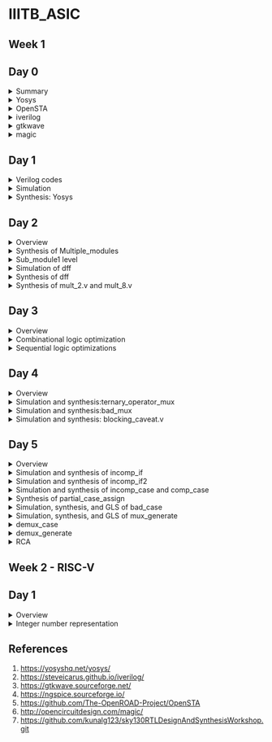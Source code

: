 # IIITB_ASIC
## Week 1
## Day 0 

<details>
 <summary> Summary </summary>

  Installed the needed tools.

</details>	
	
 <details>
 <summary> Yosys </summary>
  
  I installed Yosys using the following commands:

  ```bash  
  git clone https://github.com/YosysHQ/yosys.git
  cd yosys-master 
  sudo apt install make 
  sudo apt-get install build-essential clang bison flex \
      libreadline-dev gawk tcl-dev libffi-dev git \
      graphviz xdot pkg-config python3 libboost-system-dev \
      libboost-python-dev libboost-filesystem-dev zlib1g-dev
  make 
  sudo make install
  ```
Below is the screenshot showing sucessful installation:
![image](https://github.com/Pruthvi-Parate/IIITB_ASIC/assets/72121158/00d73ed4-2207-4dd9-a57a-eac68fcb04ef)



Below is the screenshot showing sucessful launch:
![image](https://github.com/Pruthvi-Parate/IIITB_ASIC/assets/72121158/04cc4e16-3179-41b8-a22a-90ff37dcd33a)

</details>
 <details>
 <summary> OpenSTA </summary>
   
I installed and built OpenSTA (including the needed packages) using the following commands:
 ```bash
sudo apt-get install cmake clang gcctcl swig bison flex
git clone https://github.com/The-OpenROAD-Project/OpenSTA.git
cd OpenSTA
mkdir build
cd build
cmake ..
make
```
Below is the screenshot showing sucessful installation:
![image](https://github.com/Pruthvi-Parate/IIITB_ASIC/assets/72121158/a36e4559-abd5-4fba-8f97-2acbcd7f9d92)
Below is the screenshot showing sucessful launch:
![image](https://github.com/Pruthvi-Parate/IIITB_ASIC/assets/72121158/999fc719-b6f8-4ce7-8028-4f66efe2ecf4)
</details>
 <details>
 <summary> iverilog </summary>
	 
 I installed iverilog using the following command:
  ```bash
sudo apt-get install iverilog
  ```
 Below is the screenshot showing sucessful launch:
 
![image](https://github.com/Pruthvi-Parate/IIITB_ASIC/assets/72121158/fd1861a0-3995-4f15-b0aa-f58e18e02082)
</details>
 <details>
 <summary> gtkwave </summary>

  I installed gtkwave using the following command:
```bash
sudo apt-get install gtkwave
```

 Below is the screenshot showing sucessful launch:
 ![image](https://github.com/Pruthvi-Parate/IIITB_ASIC/assets/72121158/21386995-18ef-4c1d-a188-b1d97fab11ce)
![image](https://github.com/Pruthvi-Parate/IIITB_ASIC/assets/72121158/05fc8a66-be0e-42fc-8189-71243c46cdf7)

</details>
 <details>
 <summary> magic </summary>


I installed magic using the following commands:
  ```bash
sudo apt-get install m4
sudo apt-get install tcsh
sudo apt-get install csh
sudo apt-get install libx11-dev
sudo apt-get install tcl-dev tk-dev
sudo apt-get install libcairo2-dev
sudo apt-get install mesa-common-dev libglu1-mesa-dev
sudo apt-get install libncurses-dev
 ```
 Below is the screenshot showing sucessful launch:
 ![image](https://github.com/Pruthvi-Parate/IIITB_ASIC/assets/72121158/5e3c330f-8b2d-4f9f-a73c-6e781ca9d3b7)
</details>

## Day 1

<details>
 <summary> Verilog codes </summary>

  Here in this section I used the 2*1 mux which is taken from https://github.com/kunalg123/sky130RTLDesignAndSynthesisWorkshop.git
</details>
<details>
	<summary>Simulation</summary>
	
Below is the screenshot of code of goodmux and its testbench:
![goodmux](https://github.com/Pruthvi-Parate/IIITB_ASIC/assets/72121158/552e8728-67a3-43a3-bb54-b22fa3ed12b8)
	
Below is the gtkwave plot:
![gtkwave](https://github.com/Pruthvi-Parate/IIITB_ASIC/assets/72121158/c87070f6-dcc1-46fb-9976-f673ae6033e9)
</details>
<details>
	<summary>Synthesis: Yosys</summary>
	I used following commands to synthesize :
	
	
	yosys> read_liberty -lib ../lib/sky130_fd_sc_hd__tt_025C_1v80.lib
	yosys> read_verilog good_mux.v
	yosys> synth -top good_mux
	yosys> abc -liberty ../lib/sky130_fd_sc_hd__tt_025C_1v80.lib
	yosys> show

   Below is the screenshot of synthesized design:
   
   ![yosys](https://github.com/Pruthvi-Parate/IIITB_ASIC/assets/72121158/ec14dd89-6aa1-4e07-be66-b71de591e1da)
   
I used the following commands to generate the netlist:
 ```bash
 yosys> write_verilog mymux_netlist.v
 yosys> write_verilog -noattr mymux_netlist.v
 ```
Below is the screenshots for both: 

![netlist](https://github.com/Pruthvi-Parate/IIITB_ASIC/assets/72121158/2439985b-e072-406d-a89a-ed03de4f9cb6)
![noattr](https://github.com/Pruthvi-Parate/IIITB_ASIC/assets/72121158/6cd9948e-d76c-4327-bb75-3746fb97267d)

</details>

## Day 2

<details>
 <summary> Overview </summary>

  In this section, I embarked on a comprehensive synthesis process that encompassed various levels of design abstraction. Initially, I tackled the task of synthesizing a multiple module structure, composed of two distinct submodules. This synthesis endeavor took place both at the multiple module level, considering both hierarchical and flattened forms, as well as at the individual submodule level. The latter level of synthesis holds particular significance for two key reasons.
  Here I took the verilog codes from : https://github.com/kunalg123/sky130RTLDesignAndSynthesisWorkshop.git
</details>

<details>
	<summary>Synthesis of Multiple_modules</summary>
	This segment of the study elucidates the synthesis process applied to multiple modules, emphasizing a departure from the single-module approach. The Yosys commands, previously outlined and discussed, form the cornerstone of this synthesis process, adapted and executed to accommodate two distinct design types.Below is 
	the commands for synthesis
	
	yosys> read_liberty -lib <path to lib file>
	yosys> read_verilog <path to verilog file>
	yosys> synth -top <top_module_name>
	yosys> abc -liberty <path to lib file>
	yosys> flatten
	yosys> show
	yosys> write_verilog -noattr <file_name_netlist.v>

  Below is the representation of hierarchy design.
  
  ![mulmod](https://github.com/Pruthvi-Parate/IIITB_ASIC/assets/72121158/367b38d8-99ff-46f2-8d6e-57f45b299b26)


 Below is the netlist.
 
 ![noattr](https://github.com/Pruthvi-Parate/IIITB_ASIC/assets/72121158/1f99673d-5d59-4680-973f-12411458e16e)

 And below is the flat code and design.
 
 ![flatcmd](https://github.com/Pruthvi-Parate/IIITB_ASIC/assets/72121158/329fa960-e360-41bc-810e-3526b92d8426)

![flatcode](https://github.com/Pruthvi-Parate/IIITB_ASIC/assets/72121158/b2f62f6c-d550-4b9d-8c22-7a05db80124e)


 ![flattenimg](https://github.com/Pruthvi-Parate/IIITB_ASIC/assets/72121158/8af15e87-9c85-4025-86ac-ba5248173f0f)

</details>
<details>
	<summary>Sub_module1 level
</summary>
Below is the schematic of submodule1.

 ![submodule1](https://github.com/Pruthvi-Parate/IIITB_ASIC/assets/72121158/61c7bea7-1786-4b36-aa95-7e047f92adf2)

</details>

<details><summary>
	Simulation of dff
</summary>
Below is the representation of dff with async reset.

![asyncReset](https://github.com/Pruthvi-Parate/IIITB_ASIC/assets/72121158/35102baa-7ca3-4eb4-af0f-895af9a7f355)

Below is the representation of dff with async set.

![asyncSet](https://github.com/Pruthvi-Parate/IIITB_ASIC/assets/72121158/b0c37d01-647c-47b7-b943-666b52612f20)

Below is the representation of dff with sync reset.

![syncReset](https://github.com/Pruthvi-Parate/IIITB_ASIC/assets/72121158/a5059c10-54f0-40a3-92c6-6a398322405f)

</details>

<details><summary>
	Synthesis of dff
</summary>
Below is the representation of dff with async reset.

![SasyncReset](https://github.com/Pruthvi-Parate/IIITB_ASIC/assets/72121158/f19796c8-7ed9-4921-a9f6-233f07f0e436)



Below is the representation of dff with async set.

![SasyncSet](https://github.com/Pruthvi-Parate/IIITB_ASIC/assets/72121158/aacdea48-5b17-4fad-b908-e61c28cdfb2d)


Below is the representation of dff with sync reset.

![SsyncReset](https://github.com/Pruthvi-Parate/IIITB_ASIC/assets/72121158/6e0d8c82-09ad-4391-b142-aaa4bf1d55a8)


</details>

<details><summary>
	Synthesis of mult_2.v and mult_8.v
</summary>

Below is the representation of synthesized design of mult2.

![mul2file](https://github.com/Pruthvi-Parate/IIITB_ASIC/assets/72121158/cca0aef9-f183-449c-a4a8-d99f962558f8)

![mul2](https://github.com/Pruthvi-Parate/IIITB_ASIC/assets/72121158/cee43580-913f-4dd5-be7f-57a70c1da116)


Below is the representation of synthesized design of mult8.

![mult8file](https://github.com/Pruthvi-Parate/IIITB_ASIC/assets/72121158/f3aac94f-0eba-4648-b586-d74c989249c9)

![mult8](https://github.com/Pruthvi-Parate/IIITB_ASIC/assets/72121158/6dd542e3-ed60-442f-9a50-bd557e2d4c52)


</details>

  ## Day 3
<details><summary>
	Overview
</summary> 
Within the expansive realm of ASIC design, the principles of optimization serve as the cornerstone for achieving enhanced performance, efficiency, and functionality. By employing techniques such as Boolean logic optimization, logic synthesis, and technology mapping, we can ensure that the combinational logic in your ASIC design is fine-tuned for optimal speed and efficiency.
</details>
<details> <summary>Combinational logic optimization</summary> 
Combinational optimization stands as a cornerstone in the process of ASIC design, focusing on logic circuits that produce output solely based on their current input values. At this stage, optimization is aimed at refining the logic gates and their interconnections to achieve minimal propagation delays, reduced power consumption, and compact layouts. Below are the commands
	
	yosys> read_liberty -lib ../lib/sky130_fd_sc_hd__tt_025C_1v80.lib
	yosys> read_verilog opt_check.v
	yosys> synth -top opt_check
	yosys> opt_clean -purge
	yosys> abc -liberty ../lib/sky130_fd_sc_hd__tt_025C_1v80.lib
	yosys> show

Below is the representation of the optimized design.

![optcheck](https://github.com/Pruthvi-Parate/IIITB_ASIC/assets/72121158/ebaf879b-9d1b-41ea-9426-87c5c6c60caf)


Below it the representation to view synthesized design of optimized optcheck_2.v (y=a?1:b)

![optcheck2](https://github.com/Pruthvi-Parate/IIITB_ASIC/assets/72121158/2065d93b-04bf-423b-b73f-923bbe15eee4)


Below it the representation to view synthesized design of optimized optcheck_3.v (y=a?(c?b:0):0)

![optcheck3](https://github.com/Pruthvi-Parate/IIITB_ASIC/assets/72121158/70244762-58d2-4a12-9a3f-a627ac457488)


Below it the representation to view synthesized design of optimized optcheck_4.v (y = a?(b?(a & c ):c):(!c))

![optcheck4](https://github.com/Pruthvi-Parate/IIITB_ASIC/assets/72121158/a7318da5-06db-4160-bc2a-71979991b89c)


Below it the representation to view synthesized design of optimized multiple_module_opt.v 

![multimodopt2](https://github.com/Pruthvi-Parate/IIITB_ASIC/assets/72121158/ed4ab85e-722f-4799-9007-4553267a4210)


</details>
<details><summary>
	Sequential logic optimizations
</summary>
Sequential optimization, on the other hand, delves into the complexities introduced by memory elements and feedback loops within a circuit. These components give rise to sequential logic, where the output depends not just on the current inputs but also on the previous states. Achieving optimal performance in sequential logic requires a holistic approach, incorporating factors like clock frequency, setup and hold times, and routing congestion. 

 Below is the command  to simulate the design of dff_const1.v
 
```
iverilog dff_const1.v tb_dff_const1.v
./a.out
gtkwave tb_dff_const1.vdc
 ```
<details><summary>dff_const1</summary>
Below is the representation of the obtained simulation

![wavedff1](https://github.com/Pruthvi-Parate/IIITB_ASIC/assets/72121158/ac0e1d94-3715-4570-b9f7-695dff470d61)


Below is the representation of syntesized design of optimized dff_const1.v

![Synthdff1](https://github.com/Pruthvi-Parate/IIITB_ASIC/assets/72121158/543a5741-03e4-48cf-bff1-5abb50d1b960)


</details>

<details><summary>dff_const2</summary>
Below is the representation of the obtained simulation

![wavedff2](https://github.com/Pruthvi-Parate/IIITB_ASIC/assets/72121158/b481f748-070c-4073-b2ad-155017c65a87)


Below is the representation of syntesized design of optimized dff_const2.v

![synth2](https://github.com/Pruthvi-Parate/IIITB_ASIC/assets/72121158/a00e4f40-706a-4d4e-8bae-8295b8a98869)


</details>

<details><summary>dff_const3</summary>
Below is the representation of the obtained simulation

![wavedff3](https://github.com/Pruthvi-Parate/IIITB_ASIC/assets/72121158/d0b8116e-ae01-4165-af26-1674dbbb4759)


Below is the representation of syntesized design of optimized dff_const3.v

![synth3](https://github.com/Pruthvi-Parate/IIITB_ASIC/assets/72121158/d28c3615-7f9e-4699-a35a-1a7816cc78ec)


</details>

<details><summary>dff_const4</summary>
Below is the representation of the obtained simulation

![wavedff4](https://github.com/Pruthvi-Parate/IIITB_ASIC/assets/72121158/201203b6-fe4b-43be-85b0-06b792bc6146)


Below is the representation of syntesized design of optimized dff_const4.v

![synth4](https://github.com/Pruthvi-Parate/IIITB_ASIC/assets/72121158/a0a6032a-f9a6-4751-ba23-b0884f11facb)


</details>

<details><summary>dff_const5</summary>
	
Below is the representation of the obtained simulation

![wavedff5](https://github.com/Pruthvi-Parate/IIITB_ASIC/assets/72121158/52d88382-92ab-4d49-98be-2184812e82ad)


Below is the representation of syntesized design of optimized dff_const5.v

![synth5](https://github.com/Pruthvi-Parate/IIITB_ASIC/assets/72121158/3d9e9a9d-b319-4825-8fda-af72474670a2)


</details>

<details><summary>counter_opt</summary>


Below is the representation of optimized design

![synthcounter](https://github.com/Pruthvi-Parate/IIITB_ASIC/assets/72121158/07e26d54-fd47-455e-ba89-6800bdb4cbab)


</details>

<details><summary>counter_opt2</summary>

Below is the representation of syntesized design

![synthcounter2](https://github.com/Pruthvi-Parate/IIITB_ASIC/assets/72121158/d7ba7d27-83c6-4d7d-89bf-9dbb908e00bb)


</details>

</details>

## Day 4

<details> <summary>
	Overview
</summary>
Gate-level simulation is a crucial aspect of digital hardware design and verification, especially in fields like VLSI, FPGA, and ASIC design. It involves simulating the behavior of a digital circuit at the gate level, which is the lowest level of abstraction in the design hierarchy. Gate-level simulation helps verify the correctness of a circuit's logic and functionality before fabrication or implementation on hardware.  

Blocking assignments are executed sequentially in the order they appear in the code. When a blocking assignment is encountered, the right-hand side (RHS) expression is evaluated immediately, and the signal on the left-hand side (LHS) is updated with the new value.
Non-blocking assignments, on the other hand, are not executed immediately. Instead, all non-blocking assignments within a procedural block are evaluated simultaneously at the end of the block's execution.

</details>

<details><summary> 
	Simulation and synthesis:ternary_operator_mux
</summary>

Below are the commands

```
iverilog <name verilog: ternary_operator_mux.v tb_ternary_operator_mux.v
./a.out
gtkwave tb_ternary_operator_mux.vcd
```
Below is the obtained simulation which acts as mux

![simtern](https://github.com/Pruthvi-Parate/IIITB_ASIC/assets/72121158/830066ba-fa93-410c-9fb6-1cffe3ecc9c6)

![synthtern](https://github.com/Pruthvi-Parate/IIITB_ASIC/assets/72121158/4751c1c3-6de4-49be-a663-d7598179bbf3)


Below is the command and representation to synthesis the design into netlist of mux.

	yosys> read_liberty -lib ../lib/sky130_fd_sc_hd__tt_025C_1v80.lib
	yosys> read_verilog ternary_operator_mux.v
	yosys> synth -top ternary_operator_mux
	yosys> abc -liberty ../lib/sky130_fd_sc_hd__tt_025C_1v80.lib
	yosys> write_verilog -noattr ternary_operator_mux_net.v
	yosys> show

Below is the obtained net file

![ternnetlist](https://github.com/Pruthvi-Parate/IIITB_ASIC/assets/72121158/bf46f287-2de8-4fe2-b5c7-c0c0cb2d86b8)


Below is the commands GLS of mux

```
iverilog <path to verilog model: ../mylib/verilog_model/primitives.v> <path to sky130_fd_sc_hd__tt_025C_1v80.lib: ../lib/sky130_fd_sc_hd__tt_025C_1v80.lib> <name netlist: ternary_operator_mux_net.v> <name testbench: tb_ternary_operator_mux.v>
./a.out
gtkwave tb_ternary_operator_mux.vcd
```

Below is the simulation which matches with pre-synthesis simulation

![postsimtern](https://github.com/Pruthvi-Parate/IIITB_ASIC/assets/72121158/b49838e9-8c41-4a13-89b0-820dadb78fd3)


</details>

<details><summary> Simulation and synthesis:bad_mux</summary>

 Below are the commands to simulate bad_mux

  In the provided screenshot below of the simulation results, it is apparent that a concerning behavior has been observed. Specifically, the discrepancy arises when the inputs undergo alterations. In this context, it is evident that the variable "y" fails to undergo evaluation. This outcome contradicts the expected behavior and signifies an anomaly in the simulation process. 

![simmux](https://github.com/Pruthvi-Parate/IIITB_ASIC/assets/72121158/5a4f9f9f-4e4e-495d-a5e7-1785b912d4ab)


Below is the command to synthesize the design into netlist

	yosys> read_liberty -lib ../lib/sky130_fd_sc_hd__tt_025C_1v80.lib
	yosys> read_verilog  bad_mux.v
	yosys> synth -top bad_mux
	yosys> abc -liberty sky130_fd_sc_hd__tt_025C_1v80.lib
	yosys> write_verilog -noattr bad_mux_net.v
	yosys> show

Below is the representation of design

![synthmux](https://github.com/Pruthvi-Parate/IIITB_ASIC/assets/72121158/e773a738-f511-42d4-be5e-b125fd604448)


Below is the netlist

![netlist](https://github.com/Pruthvi-Parate/IIITB_ASIC/assets/72121158/e75eb526-e682-450f-b0f1-ae7d9cd959fd)


Below is the commands GLS of mux

```
iverilog <path to verilog model: ../mylib/verilog_model/primitives.v> <path to sky130_fd_sc_hd__tt_025C_1v80.lib: ../lib/sky130_fd_sc_hd__tt_025C_1v80.lib> <name netlist: bad_mux_net.v> <name testbench: tb_bad_mux.v>
./a.out
gtkwave tb_bad_mux.vdc
```

Below is the representation of obtained simulation and as you can see it's not matching up with the simulation we did before which was pre-synthesis simulation

</details>

<details><summary>
	Simulation and synthesis: blocking_caveat.v
</summary>
	
Below is the commands to simulate blocking_caveat

 ```
iverilog blocking_caveat.v tb_blocking_caveat.v
./a.out
gtkwave tb_blocking_caveat.vcd
```
Displayed below is a visual representation , showcasing the outcome of the simulation we've conducted. Notably, upon careful observation, it becomes evident that the variable "d" is retaining or holding on to its previous values. Strikingly, this behavior is akin to what one might expect from a flip-flop in a circuit, even though the circuit configuration in question does not involve an actual flip-flop component. This incongruence with the intended design and function of the circuit constitutes an incorrect behavior, indicating a deviation from the anticipated simulation results.

![simulationpre](https://github.com/Pruthvi-Parate/IIITB_ASIC/assets/72121158/f86aeae0-12cb-422d-a78d-d212d1255895)


Below is the synthesis of the design

![synth](https://github.com/Pruthvi-Parate/IIITB_ASIC/assets/72121158/4747ca8d-4a53-4f3a-aed5-6d9cc5dcc2f2)


Below is the netlist showing

![netlist](https://github.com/Pruthvi-Parate/IIITB_ASIC/assets/72121158/295d8434-77fb-483b-9f0c-a60fbbd4b768)


Below is the commands GLS of blocking_caveat 

```
iverilog <path to verilog model: ../mylib/verilog_model/primitives.v> <path to verilog model: ../mylib/verilog_model/sky130_fd_sc_hd.v> <name netlist: blocking_caveat_net.v> <name testbench: tb_blocking_caveat.v>
./a.out
gtkwave tb_blocking_caveat.vdc
```

Below representation shows an evident dissimilarity arises when comparing this simulation result with the simulation executed prior to the synthesis stage. The primary reason for this disparity can be attributed to the presence of a blocking statement within the design. 



</details>

## Day 5

<details><summary>Overview</summary>
	
In the realm of ASIC VLSI system design, efficient decision-making and control flow mechanisms are paramount to achieving optimal performance and functionality. This is where conditional constructs such as "if" and "case" statements play a pivotal role. These statements serve as powerful tools for directing the behavior of digital circuits, allowing designers to create dynamic responses based on specific conditions or input values. In this context, the intricate interplay between these conditional statements and the underlying hardware architecture forms the cornerstone of crafting sophisticated and responsive ASIC designs.Below shown hardware representation

![WhatsApp Image 2023-08-15 at 2 28 19 PM](https://github.com/Pruthvi-Parate/IIITB_ASIC/assets/72121158/fce217f0-6689-4b57-bd08-68d28b348078)

![WhatsApp Image 2023-08-15 at 2 28 19 PM (1)](https://github.com/Pruthvi-Parate/IIITB_ASIC/assets/72121158/7b01a184-a5fc-41e3-a3ef-b5ea0378063e)



</details>

<details><summary>Simulation and synthesis of incomp_if</summary>

Presented below is a representation of simulation and synthesis showcasing the outcome of the simulation process. Upon analysis, it becomes evident that an inferred latch has materialized within the design. This inference is drawn from the observation that the output consistently retains a constant value during instances when the "select" signal fails to achieve a high state.

![sim](https://github.com/Pruthvi-Parate/IIITB_ASIC/assets/72121158/cc6d44b1-09b7-4580-a6cd-1ad9be1fd976)

![synthif](https://github.com/Pruthvi-Parate/IIITB_ASIC/assets/72121158/dddffa3c-8df3-40fc-89ec-5de71965cc4f)


</details>

<details><summary>
	Simulation and synthesis of incomp_if2
</summary>
	
Below is shown simulation and synthesized representation of incomp_if2

![sim2](https://github.com/Pruthvi-Parate/IIITB_ASIC/assets/72121158/e1f4b047-e004-4bb8-9a67-0216f79cc444)

![synth2](https://github.com/Pruthvi-Parate/IIITB_ASIC/assets/72121158/7365230c-93e3-46d0-ac65-5a33cc0ee0ed)

 
</details>

<details><summary> Simulation and synthesis of incomp_case and comp_case</summary>
In essence, a "case" statement involves evaluating a given expression against a set of predefined conditions, known as case values. Once a match is found between the expression and a case value, the associated block of logic is executed. This allows for the implementation of various pathways based on different input scenarios.

![WhatsApp Image 2023-08-15 at 2 38 38 PM](https://github.com/Pruthvi-Parate/IIITB_ASIC/assets/72121158/629fbd4f-8d3e-4639-8384-a31e2c2996be)

 
following are the commands

```
iverilog comp_case.v tb_comp_case.v
./a.out
gtkwave tb_comp_case.vcd
```

Below is shown representation of simulation and synthesis. This behavior specifically manifests when the "select" signal is assigned a value of either 2 or 3, with particular emphasis on the condition where the second bit of the "select" signal, denoted as sel[1], asserts a logic level of 1.

![compsim](https://github.com/Pruthvi-Parate/IIITB_ASIC/assets/72121158/589c1cdd-07a2-416b-842e-c2c7f943a699)

![compsynth](https://github.com/Pruthvi-Parate/IIITB_ASIC/assets/72121158/1ded7ad9-ab9b-47e4-8522-291142549ee0)

 Below is the representation of incomp_case

![sim](https://github.com/Pruthvi-Parate/IIITB_ASIC/assets/72121158/1b7f94b4-2ab4-4fc6-8f1d-0753cd2aa156)

![synth](https://github.com/Pruthvi-Parate/IIITB_ASIC/assets/72121158/8efbce99-bd54-4d68-9cd7-0f033bd41ca0)

 
</details>

<details><summary>Synthesis of partial_case_assign</summary>

Displayed here is a representation of the design achieved, and within it, a clear outcome aligns with our expectations. As anticipated, a single latch materializes, governing the behavior of the x output. Moreover, the boolean expressions we foresaw for both x and y are convincingly deduced by the design itself. This means that the logic we intended for x and y, the way they should operate based on specific conditions, is accurately recognized and implemented by the design.

![partialcase](https://github.com/Pruthvi-Parate/IIITB_ASIC/assets/72121158/d29999cb-1dc5-4273-b6ec-20072a4f91ea)



</details>

<details><summary>Simulation, synthesis, and GLS of bad_case</summary>

 Below is the representation of bad_case. When the "select" input is set to the binary value "11," a puzzling situation arises within the simulation. In this circumstance, the simulator appears to grapple with determining the appropriate course of action, resulting in the y output steadfastly assuming a constant value of "1."

![sim](https://github.com/Pruthvi-Parate/IIITB_ASIC/assets/72121158/4a229020-f5eb-49f1-8273-cee1164978d1)

![synth](https://github.com/Pruthvi-Parate/IIITB_ASIC/assets/72121158/801fba72-cef6-4d7c-9ee3-7fcfabd30d85)


 Below are the commands for GLS
 ```
iverilog  ../mylib/verilog_model/primitives.v ../mylib/verilog_model/sky130_fd_sc_hd.v bad_case_net.v tb_bad_case.v
./a.out
gtkwave tb_bad_case.vcd
```

Below is the simulation in which we can see the mismatch

![Gls-sim](https://github.com/Pruthvi-Parate/IIITB_ASIC/assets/72121158/e6059b11-1a61-4173-82c3-45f810dc8cdf)


</details>

<details><summary>Simulation, synthesis, and GLS of  mux_generate</summary>

Below is the representation simulation of mux_generate which is 4*1 mux

![sim](https://github.com/Pruthvi-Parate/IIITB_ASIC/assets/72121158/3f2d744d-bc84-4420-98ef-b0abff8315e4)

![synth](https://github.com/Pruthvi-Parate/IIITB_ASIC/assets/72121158/7bc6d12b-4617-48e4-929a-a01034ccced0)


To obtain GLS below are the commands 

```
iverilog  ../mylib/verilog_model/primitives.v ../mylib/verilog_model/sky130_fd_sc_hd.v mux_generate_net.v tb_mux_generate.v
./a.out
gtkwave tb_mux_generate.vcd
```

Below is the resulted simulation which completely matches with previous one

![glssim](https://github.com/Pruthvi-Parate/IIITB_ASIC/assets/72121158/f7e39bd0-ba8b-4f2e-b8b5-46618b5af8ff)


</details>

<details><summary>demux_case</summary>

Below is the representation of demux_case and by observing it is 1*8 demux

![sim](https://github.com/Pruthvi-Parate/IIITB_ASIC/assets/72121158/0d40008b-caae-4805-8be1-9a4df7d3476e)


</details>

<details><summary>demux_generate</summary>

Below is the representation of demux_generate and by observing it is 1*8 demux

![sim](https://github.com/Pruthvi-Parate/IIITB_ASIC/assets/72121158/96172813-2099-4a3e-99e4-84803e637bd2)


Below is the synthesized design representation

![genrateSynth](https://github.com/Pruthvi-Parate/IIITB_ASIC/assets/72121158/3d501c44-5b7a-484a-8870-a29321d75bff)


For GLS below are the commands

```
iverilog  ../mylib/verilog_model/primitives.v ../mylib/verilog_model/sky130_fd_sc_hd.v demux_generate_net.v tb_demux_generate.v
./a.out
gtkwave tb_demux_generate.vcd
```

Below is shown the simulation which is perfectly matches with the previous one

![Gls](https://github.com/Pruthvi-Parate/IIITB_ASIC/assets/72121158/dcba932f-419f-49eb-85f5-d352332ac316)



</details>

<details><summary>RCA</summary>
	
Below is the representation of rca and by observing it is 8bit rca

![sim](https://github.com/Pruthvi-Parate/IIITB_ASIC/assets/72121158/518c7364-880c-4bc2-9491-058af91e0d6b)


Below is the synthesized version of 8bit rca

![synth](https://github.com/Pruthvi-Parate/IIITB_ASIC/assets/72121158/ce31432d-60be-4d51-89e4-0cfa83f8c2dd)


To obtain GLS below are the commands

```
iverilog  ../mylib/verilog_model/primitives.v ../mylib/verilog_model/sky130_fd_sc_hd.v rca_net.v tb_rca.v
./a.out
gtkwave tb_rca.vcd
```

Below is the simulation which perfectly matches with the previous one

![gls](https://github.com/Pruthvi-Parate/IIITB_ASIC/assets/72121158/70a76c8d-f8b5-4813-9197-90129fa5fb48)

</details>

## Week 2 - RISC-V

## Day 1

<details>
<summary>Overview  
</summary>RISC-V is an open-source instruction set architecture (ISA) used for the development of custom processors targeting a variety of end applications. The flow
of this architecture from application software or apps to the hardware and there is
system software block which consists of os, compiler and assembler and the flow is as follows: Os which handle IO operations, allocate memory and low level synthesis functions.
Compiler converts c,c++, java to instructions and then assembler converts this instructions
into the binary data which hardware can understand. Below shown the diagram

![diagram](image.png)

</details>

<details><summary>
Integer number representation
</summary>
The 64-bit number system for unsigned numbers is a fundamental concept in computer science and digital systems. It is an integral part of modern computing architectures and plays a crucial role in representing and manipulating numerical data. This number system is based on the binary (base-2) numeral system, which uses only two symbols, typically 0 and 1, to represent all numbers. In the context of a 64-bit number system, each number is composed of 64 binary digits, commonly referred to as "bits."
The number of bits determines the range of values that can be represented. For a 64-bit system(RISC-V doubleword), the range of possible values for an unsigned number is from 0 to 2^64 - 1.

![Alt text](image-1.png)

64-bit signed number system: The 64-bit signed number system is another crucial aspect of computer science and digital systems. It's an extension of the 64-bit unsigned number system that allows the representation of both positive and negative integers using binary digits. In this system, the leftmost bit (most significant bit) is used as the sign bit, determining whether the number is positive or negative. The remaining 63 bits represent the magnitude of the number.

![Alt text](image-2.png)

</details>




[Reference Section]:#
## References
1. https://yosyshq.net/yosys/
2. https://steveicarus.github.io/iverilog/
3. https://gtkwave.sourceforge.net/
4. https://ngspice.sourceforge.io/
5. https://github.com/The-OpenROAD-Project/OpenSTA
6. http://opencircuitdesign.com/magic/
7. https://github.com/kunalg123/sky130RTLDesignAndSynthesisWorkshop.git
 
